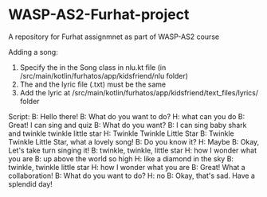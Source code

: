 # WASP-AS2-Furhat-project
A repository for Furhat assignmnet  as part of WASP-AS2 course

Adding a song:
1. Specify the <song title> in the Song class in nlu.kt file (in /src/main/kotlin/furhatos/app/kidsfriend/nlu folder)
2. The <song title> and the lyric file (<song title>.txt) must be the same
3. Add the lyric at /src/main/kotlin/furhatos/app/kidsfriend/text_files/lyrics/ folder


Script:
B: Hello there!
B: What do you want to do?
H: what can you do
B: Great! I can sing and quiz
B: What do you want?
B: I can sing baby shark and twinkle twinkle little star
H: Twinkle Twinkle Little Star
B: Twinkle Twinkle Little Star, what a lovely song!
B: Do you know it?
H: Maybe
B: Okay, Let's take turn singing it!
B: twinkle, twinkle, little star
H: how I wonder what you are
B: up above the world so high
H: like a diamond in the sky
B: twinkle, twinkle little star
H: how I wonder what you are
B: Great! What a collaboration!
B: What do you want to do?
H: no
B: Okay, that's sad. Have a splendid day!
